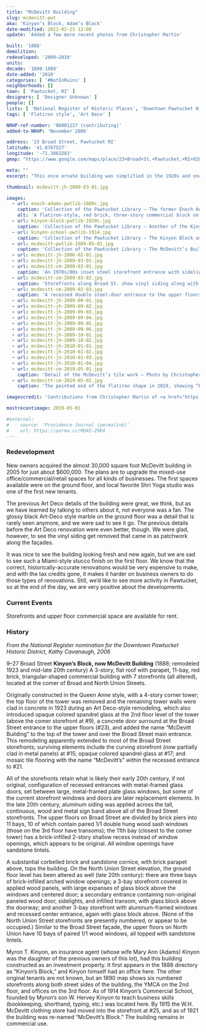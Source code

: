 ```yaml
---
title: "McDevitt Building"
slug: mcdevitt-pwt
aka: 'Kinyon’s Block, Adam’s Block'
date-modified: 2022-02-23 12:00
update: 'Added a few more recent photos from Christopher Martin'

built: '1888'
demolition:
redeveloped: '2009–2010'
units:
decade: '1880-1889'
date-added: '2010'
categories: [ '#NotInRuins' ]
neighborhoods: []
town: [ 'Pawtucket, RI' ]
designers: [ 'Designer Unknown' ]
people: []
lists: [ 'National Register of Historic Places', 'Downtown Pawtucket Historic District' ]
tags: [ 'Flatiron style', 'Art Deco' ]

NRHP-ref-number: '06001227 (contributing)'
added-to-NRHP: 'November 2006'

address: '23 Broad Street, Pawtucket RI'
latitude: '41.8787527'
longitude: '-71.3863283'
gmap: "https://www.google.com/maps/place/23+Broad+St,+Pawtucket,+RI+02860/@41.8787527,-71.3863283,17z/data=!4m13!1m7!3m6!1s0x89e4435397905401:0x9ee2ccff487eab68!2s23+Broad+St,+Pawtucket,+RI+02860!3b1!8m2!3d41.8788205!4d-71.3862113!3m4!1s0x89e4435397905401:0x9ee2ccff487eab68!8m2!3d41.8788205!4d-71.3862113"

meta: ""
excerpt: "This once ornate building was simplified in the 1920s and once again in the 2000s but has always been commercial space"

thumbnail: mcdevitt-jh-2009-03-01.jpg

images:
  - url: enoch-adams-pwtlib-1880c.jpg
    caption: 'Collection of the Pawtucket Library — The former Enoch Adams house that stood on the same flatiron parcel pre 1888'
    alt: 'A flatiron-style, red brick, three-story commercial block on a triangular parcel coming to a rounded point at the corner of Broad Street, Main Street, and North Unions Streets.'
  - url: kinyon-block-pwtlib-1920c.jpg
    caption: 'Collection of the Pawtucket Library — Another of the Kinyon Block with signs including “Young Men’s Christian Association”; Signs and Show Cards; “Dr. L.A. Wilbur, Dentist; Gobeille’s Millinery; C.W. Clough; and Misfit Clothing Parlors. Circa 1900–1910 as by 1915, McDevitt’s occupied the first floor.'
  - url: kinyon-school-pwtlib-1914.jpg
    caption: 'Collection of the Pawtucket Library — The Kinyon Block as it appeared in 1914, with corner clearstory and cone-shaped tower'
  - url: mcdevitt-pwtlib-1989-05-01.jpg
    caption: 'Collection of the Pawtucket Library — The McDevitt’s Building as it appeared in 1989, showing signs of wear and under-utilization'
  - url: mcdevitt-jh-2006-02-01.jpg
  - url: mcdevitt-jh-2009-03-01.jpg
  - url: mcdevitt-cm-2009-03-01.jpg
    caption: 'An 1970s/80s inset steel storefront entrance with sidelight, transom, and tile work reading “McDevitt’s” — Photo by Christopher Martin'
  - url: mcdevitt-cm-2009-03-02.jpg
    caption: 'Storefronts along Broad St. show vinyl siding along with 70s era commercial stone around the plate glass windows — Photo by Christopher Martin'
  - url: mcdevitt-cm-2009-03-03.jpg
    caption: 'A recessed double steel-door entrance to the upper floors of the building clad in granite panels with raised steel lettering above a transom window with the number 23 painted on it — Photo by Christopher Martin'
  - url: mcdevitt-jh-2009-09-01.jpg
  - url: mcdevitt-jh-2009-09-02.jpg
  - url: mcdevitt-jh-2009-09-03.jpg
  - url: mcdevitt-jh-2009-09-04.jpg
  - url: mcdevitt-jh-2009-09-05.jpg
  - url: mcdevitt-jh-2009-09-06.jpg
  - url: mcdevitt-jh-2009-10-01.jpg
  - url: mcdevitt-jh-2009-10-02.jpg
  - url: mcdevitt-jh-2010-01-01.jpg
  - url: mcdevitt-jh-2010-01-02.jpg
  - url: mcdevitt-jh-2010-01-03.jpg
  - url: mcdevitt-jh-2010-01-04.jpg
  - url: mcdevitt-cm-2019-05-01.jpg
    caption: 'Detail of the McDevitt’s tile work — Photo by Christopher Martin'
  - url: mcdevitt-cm-2019-05-02.jpg
    caption: 'The pointed end of the flatiron shape in 2019, showing “Bake my Day” as the tenant — Photo by Christopher Martin'

imagescredit: 'Contributions from Christopher Martin of <a href="https://quahog.org" target="_blank">Quahog.org</a> and the <a href="//www.flickr.com/photos/pawtucketlibrary/albums/72157673016057110" target="_blank">Pawtucket Library collection on Flickr</a>'

mostrecentimage: 2019-05-01

#external:
#  - source: 'Providence Journal (permalink)'
#    url: https://perma.cc/MQ4Z-Z9K4
---
```


### Redevelopment

New owners acquired the almost 30,000 square foot McDevitt building in 2005 for just about $600,000. The plans are to upgrade the mixed-use office/commercial/retail spaces for all kinds of businesses. The first spaces available were on the ground floor, and local favorite Shri Yoga studio was one of the first new tenants.

The previous Art Deco details of the building were great, we think, but as we have learned by talking to others about it, not everyone was a fan. The glossy black Art-Deco style marble on the ground floor was a detail that is rarely seen anymore, and we were sad to see it go. The previous details before the Art Deco renovation were even better, though. We were glad, however, to see the vinyl siding get removed that came in as patchwork along the façades. 

It was nice to see the building looking fresh and new again, but we are sad to see such a Miami-style stucco finish on the first floor. We know that the correct, historically-accurate renovations would be very expensive to make, and with the tax credits gone, it makes it harder on business owners to do those types of renovations. Still, we’d like to see more activity in Pawtucket, so at the end of the day, we are very positive about the developments.


### Current Events

Storefronts and upper floor commercial space are available for rent. 


### History

_From the National Register nomination for the Downtown Pawtucket Historic District, Kathy Cavanaugh, 2006_

9–27 Broad Street **Kinyon’s Block, now McDevitt Building** (1888; remodeled 1923 and mid-late 20th century)
A 3-story, flat roof with parapet, 11-bay, red brick, triangular-shaped commercial building with 7 storefronts (all altered), located at the comer of Broad and North Union Streets. 

Originally constructed in the Queen Anne style, with a 4-story corner tower; the top floor of the tower was removed and the remaining tower walls were clad in concrete in 1923 during an Art Deco-style remodeling, which also introduced opaque colored spandrel glass at the 2nd floor level of the tower (above the comer storefront at #9), a concrete door surround at the Broad Street entrance to the upper floors (#23), and added the name “McDevitt Building” to the top of the tower and over the Broad Street main entrance. This remodeling apparently extended to most of the Broad Street storefronts; surviving elements include the curving storefront (now partially clad in metal panels) at #15; opaque colored spandrel glass at #17; and mosaic tile flooring with the name “McDevitt’s” within the recessed entrance to #21.

All of the storefronts retain what is likely their early 20th century, if not original, configuration of recessed entrances with metal-framed glass doors, set between large, metal-framed plate glass windows, but some of the current storefront windows and doors are later replacement elements. In the late 20th century, aluminum siding was applied across the tall, continuous, wood and metal sign band above all of the Broad Street storefronts. The upper floors on Broad Street are divided by brick piers into 11 bays, 10 of which contain paired 1/1 double hung wood sash windows (those on the 3rd floor have transoms); the 11th bay (closest to the comer tower) has a brick-infilled 2-story shallow recess instead of window openings, which appears to be original. All window openings have sandstone lintels. 

A substantial corbelled brick and sandstone cornice, with brick parapet above, tops the building. On the North Union Street elevation, the ground floor level has been altered as well (late 20th century): there are three bays of brick-infilled arched window openings; a 3-bay storefront covered in applied wood panels, with large expanses of glass block above the windows and centered door; a secondary entrance containing non-original paneled wood door, sidelights, and infilled transom, with glass block above the doorway; and another 3-bay storefront with aluminum-framed windows and recessed center entrance, again with glass block above. (None of the North Union Street storefronts are presently numbered, or appear to be occupied.) Similar to the Broad Street façade, the upper floors on North Union have 10 bays of paired 1/1 wood windows, all topped with sandstone lintels. 

Myron T. Kinyon, an insurance agent (whose wife Mary Ann (Adams) Kinyon was the daughter of the previous owners of this lot), had this building constructed as an investment property. It first appears in the 1888 directory as “Kinyon’s Block,” and Kinyon himself had an office here. The other original tenants are not known, but an 1890 map shows six numbered storefronts along both street sides of the building, the YMCA on the 2nd floor, and offices on the 3rd floor. As of 1914 Kinyon’s Commercial School, founded by Myron’s son W. Hervey Kinyon to teach business skills (bookkeeping, shorthand, typing, etc.) was located here. By 1915 the W.H. McDevitt clothing store had moved into the storefront at #25, and as of 1921 the building was re-named “McDevitt’s Block.” The building remains in commercial use.
